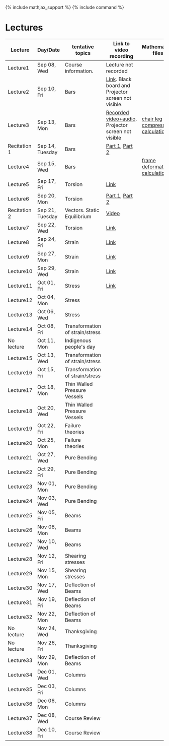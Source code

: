 {% include mathjax_support %}
{% include command %}

# Lectures



<!-- Bars (Springs)
Torsion
Bending
Stress/Strain tensors
Transformation of Stress/Strain
Mohr Circle
Pressure Vessels/Failure Criteria--Octahedral, Maximum shear, Rankine-Hugnoit.
Buckling/Energy Methods.
Optional: Dynamics

HW 6-8 (On days when lab is due don't have a home work due)
       1 Midterm
       1 Final
       3 Labs. -->


|Lecture | Day/Date| tentative topics | Link to video recording| Mathematica files|
|----------------|----------------|----------------|-------|------------|
| Lecture1 | Sep 08, Wed | Course information. |Lecture not recorded||
| Lecture2 | Sep 10, Fri | Bars |[Link](https://www.dropbox.com/sh/iaydi3p18gm5mp5/AADvcdZVd6ImaMcPrSiL6MtRa?dl=0). Black board and Projector screen not visible.||
| Lecture3 | Sep 13, Mon | Bars |[Recorded video+audio](https://www.dropbox.com/sh/as2gnbrb7fzkr3d/AAB_h7GD2anBSG-3P0jMTdhKa?dl=0). Projector screen not visible| [chair leg compression calculation](WFiles/ChairLegCompression.nb)|
| Recitation 1 | Sep 14, Tuesday | Bars | [Part 1](https://brown.zoom.us/rec/share/JkcfYkay_wd5uf3dC8Y0VEdQ1x-SaVE6grVDuEXper8zgxIiM9HGgXDYhQxY0-T4.qD4L8y2yI97duA_t?startTime=1631635347000), [Part 2](https://brown.zoom.us/rec/share/Qs-tbWQ3lktWWx223jd09n-_TSUddnLuMZ_jEHR5vnsRoGexRNx9BAW4fk3BKe8.8LA5r9WvYK5GfxzS?startTime=1631637309000)||
| Lecture4 | Sep 15, Wed | Bars || [frame deformation calculation](WFiles/SpaceFrame.nb)|
| Lecture5 | Sep 17, Fri | Torsion |[Link](https://www.dropbox.com/s/bsvvpkazu1dzr29/ENGN0310_Sep17.mp4?dl=0)||
| Lecture6 | Sep 20, Mon | Torsion |[Part 1](https://www.dropbox.com/s/3bel261ivxzinqa/ENGN0310_Sep20_Part1.mp4?dl=0), [Part 2](https://www.dropbox.com/s/lk8bjgdvfc4vxyl/ENGN0310_Sep20_Part2.mp4?dl=0)||
|Recitation 2|Sep 21, Tuesday| Vectors. Static Equilibrium| [Video](https://brown.zoom.us/rec/share/UBQ782ydJlObMsxPJXvCV3zhEr6kua2yXzxTGHB1R5Dbiz6j1ooDfqgOvilnl9l2.DtIQ9OSaKN66ML3-?startTime=1632240022000) ||
| Lecture7 | Sep 22, Wed | Torsion |[Link](https://www.dropbox.com/s/lwluxk2u9muexgj/engn0310-sep22_kuARC8xg_n5R7.mp4?dl=0)||
| Lecture8 | Sep 24, Fri | Strain |[Link](https://www.dropbox.com/s/vmqt1irp2gsr5sr/ENGN0310_Sep24.mp4?dl=0)||
| Lecture9 | Sep 27, Mon | Strain |[Link](https://www.dropbox.com/s/gyjrx3ekzsjn5p5/ENGN0310_Sep27.mp4?dl=0)||
| Lecture10 | Sep 29, Wed | Strain |[Link](https://www.dropbox.com/s/gyjrx3ekzsjn5p5/ENGN0310_Sep27.mp4?dl=0)||
| Lecture11 | Oct 01, Fri | Stress |[Link](https://www.dropbox.com/s/gyjrx3ekzsjn5p5/ENGN0310_Sep27.mp4?dl=0)||
| Lecture12 | Oct 04, Mon | Stress |||
| Lecture13 | Oct 06, Wed | Stress |||
| Lecture14 | Oct 08, Fri |  Transformation of strain/stress |||
| No lecture | Oct 11, Mon | Indigenous people's day |||
| Lecture15 | Oct 13, Wed | Transformation of strain/stress |||
| Lecture16 | Oct 15, Fri | Transformation of strain/stress |||
| Lecture17 | Oct 18, Mon |  Thin Walled Pressure Vessels |||
| Lecture18 | Oct 20, Wed | Thin Walled Pressure Vessels |||
| Lecture19 | Oct 22, Fri | Failure theories |||
| Lecture20 | Oct 25, Mon | Failure theories |||
| Lecture21 | Oct 27, Wed | Pure Bending |||
| Lecture22 | Oct 29, Fri | Pure Bending |||
| Lecture23 | Nov 01, Mon | Pure Bending |||
| Lecture24 | Nov 03, Wed | Pure Bending |||
| Lecture25 | Nov 05, Fri | Beams |||
| Lecture26 | Nov 08, Mon | Beams|||
| Lecture27 | Nov 10, Wed | Beams |||
| Lecture28 | Nov 12, Fri | Shearing stresses|||
| Lecture29 | Nov 15, Mon | Shearing stresses |||
| Lecture30 | Nov 17, Wed | Deflection of Beams |||
| Lecture31 | Nov 19, Fri | Deflection of Beams |||
| Lecture32 | Nov 22, Mon | Deflection of Beams |||
| No lecture | Nov 24, Wed | Thanksgiving |||
| No lecture | Nov 26, Fri | Thanksgiving |||
| Lecture33 | Nov 29, Mon | Deflection of Beams |||
| Lecture34 | Dec 01, Wed | Columns |||
| Lecture35 | Dec 03, Fri | Columns |||
| Lecture36 | Dec 06, Mon | Columns|||
| Lecture37 | Dec 08, Wed | Course Review |||
| Lecture38 | Dec 10, Fri | Course Review|||




















